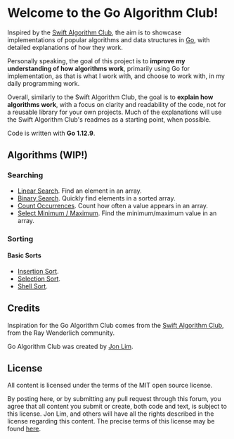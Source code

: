 # Welcome to the Go Algorithm Club!

Inspired by the [Swift Algorithm Club](https://github.com/raywenderlich/swift-algorithm-club), the aim is to showcase implementations of popular algorithms and data structures in [Go](https://golang.org/), with detailed explanations of how they work.

Personally speaking, the goal of this project is to **improve my understanding of how algorithms work**, primarily using Go for implementation, as that is what I work with, and choose to work with, in my daily programming work.

Overall, similarly to the Swift Algorithm Club, the goal is to **explain how algorithms work**, with a focus on clarity and readability of the code, not for a reusable library for your own projects. Much of the explanations will use the Swift Algorithm Club's readmes as a starting point, when possible.

Code is written with **Go 1.12.9**.

## Algorithms (WIP!)

### Searching

- [Linear Search](Algorithms/Searching/Linear-Search/). Find an element in an array.
- [Binary Search](Algorithms/Searching/Binary-Search/). Quickly find elements in a sorted array.
- [Count Occurrences](Algorithms/Searching/Count-Occurrences/). Count how often a value appears in an array.
- [Select Minimum / Maximum](Algorithms/Searching/Select-Minimum-Maximum/). Find the minimum/maximum value in an array.

### Sorting

#### Basic Sorts

- [Insertion Sort](Algorithms/Sorting/Insertion-Sort/).
- [Selection Sort](Algorithms/Sorting/Selection-Sort/).
- [Shell Sort](Algorithms/Sorting/Shell-Sort).

## Credits

Inspiration for the Go Algorithm Club comes from the [Swift Algorithm Club](https://github.com/raywenderlich/swift-algorithm-club), from the Ray Wenderlich community.

Go Algorithm Club was created by [Jon Lim](https://jonlim.ca/).

## License

All content is licensed under the terms of the MIT open source license.

By posting here, or by submitting any pull request through this forum, you agree that all content you submit or create, both code and text, is subject to this license. Jon Lim, and others will have all the rights described in the license regarding this content.  The precise terms of this license may be found [here](https://github.com/JonLim/go-algorithm-club/blob/master/LICENSE).
